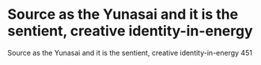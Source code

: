 # Source as the Yunasai and it is the sentient, creative identity-in-energy

Source as the Yunasai and it is the sentient, creative identity-in-energy
451